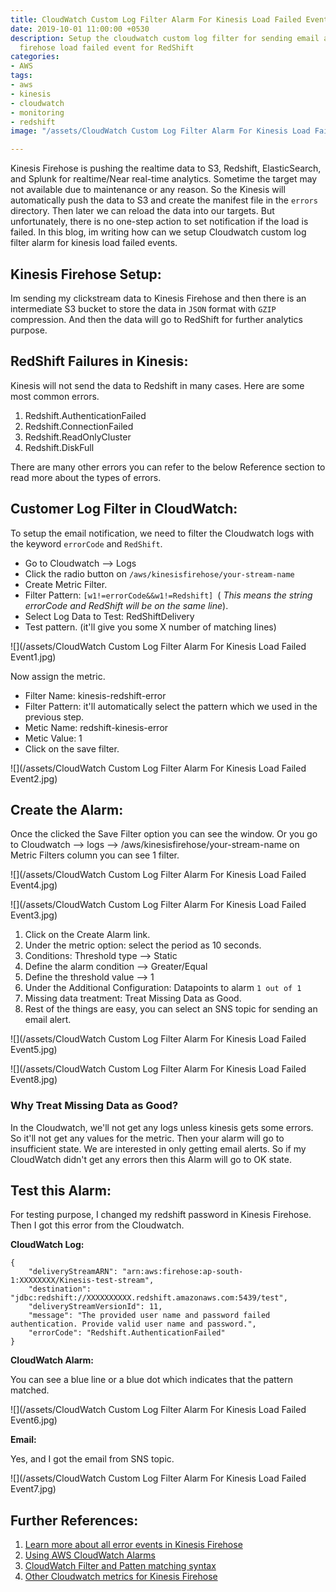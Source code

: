 ```yaml
---
title: CloudWatch Custom Log Filter Alarm For Kinesis Load Failed Event
date: 2019-10-01 11:00:00 +0530
description: Setup the cloudwatch custom log filter for sending email alert for kinesis
  firehose load failed event for RedShift
categories:
- AWS
tags:
- aws
- kinesis
- cloudwatch
- monitoring
- redshift
image: "/assets/CloudWatch Custom Log Filter Alarm For Kinesis Load Failed Event.jpeg"

---
```

Kinesis Firehose is pushing the realtime data to S3, Redshift, ElasticSearch, and Splunk for realtime/Near real-time analytics. Sometime the target may not available due to maintenance or any reason. So the Kinesis will automatically push the data to S3 and create the manifest file in the `errors` directory. Then later we can reload the data into our targets. But unfortunately, there is no one-step action to set notification if the load is failed. In this blog, im writing how can we setup Cloudwatch custom log filter alarm for kinesis load failed events. 

## Kinesis Firehose Setup: 

Im sending my clickstream data to Kinesis Firehose and then there is an intermediate S3 bucket to store the data in `JSON` format with `GZIP` compression. And then the data will go to RedShift for further analytics purpose. 

## RedShift Failures in Kinesis: 

Kinesis will not send the data to Redshift in many cases. Here are some most common errors.

1. Redshift.AuthenticationFailed
2. Redshift.ConnectionFailed	
3. Redshift.ReadOnlyCluster	
4. Redshift.DiskFull

There are many other errors you can refer to the below Reference section to read more about the types of errors. 

## Customer Log Filter in CloudWatch: 

To setup the email notification, we need to filter the Cloudwatch logs with the keyword `errorCode` and `RedShift`. 

* Go to Cloudwatch -->  Logs
* Click the radio button on `/aws/kinesisfirehose/your-stream-name`
* Create Metric Filter.
* Filter Pattern: `[w1!=errorCode&&w1!=Redshift] `( _This means the string errorCode and RedShift will be on the same line_).
* Select Log Data to Test: RedShiftDelivery
* Test pattern. (it'll give you some X number of matching lines)

![](/assets/CloudWatch Custom Log Filter Alarm For Kinesis Load Failed Event1.jpg)

Now assign the metric.

* Filter Name: kinesis-redshift-error
* Filter Pattern: it'll automatically select the pattern which we used in the previous step. 
* Metic Name: redshift-kinesis-error
* Metic Value: 1
* Click on the save filter.

![](/assets/CloudWatch Custom Log Filter Alarm For Kinesis Load Failed Event2.jpg)

## Create the Alarm: 

Once the clicked the Save Filter option you can see the window. Or you go to Cloudwatch --> logs --> /aws/kinesisfirehose/your-stream-name on  Metric Filters column you can see 1 filter.

![](/assets/CloudWatch Custom Log Filter Alarm For Kinesis Load Failed Event4.jpg)

![](/assets/CloudWatch Custom Log Filter Alarm For Kinesis Load Failed Event3.jpg)

1. Click on the Create Alarm link.
2. Under the metric option:  select the period as 10 seconds. 
3. Conditions: Threshold type --> Static
4. Define the alarm condition --> Greater/Equal
5. Define the threshold value --> 1
6. Under the Additional Configuration: Datapoints to alarm `1 out of 1`
7. Missing data treatment: Treat Missing Data as Good.
8. Rest of the things are easy, you can select an SNS topic for sending an email alert. 

![](/assets/CloudWatch Custom Log Filter Alarm For Kinesis Load Failed Event5.jpg)

![](/assets/CloudWatch Custom Log Filter Alarm For Kinesis Load Failed Event8.jpg)

### Why Treat Missing Data as Good?

In the Cloudwatch, we'll not get any logs unless kinesis gets some errors. So it'll not get any values for the metric. Then your alarm will go to insufficient state. We are interested in only getting email alerts. So if my CloudWatch didn't get any errors then this Alarm will go to OK state. 

## Test this Alarm: 

For testing purpose, I changed my redshift password in Kinesis Firehose. Then I got this error from the Cloudwatch.

**CloudWatch Log:**

    {
        "deliveryStreamARN": "arn:aws:firehose:ap-south-1:XXXXXXXX/Kinesis-test-stream",
        "destination": "jdbc:redshift://XXXXXXXXXX.redshift.amazonaws.com:5439/test",
        "deliveryStreamVersionId": 11,
        "message": "The provided user name and password failed authentication. Provide valid user name and password.",
        "errorCode": "Redshift.AuthenticationFailed"
    }

**CloudWatch Alarm:**

You can see a blue line or a blue dot which indicates that the pattern matched.

![](/assets/CloudWatch Custom Log Filter Alarm For Kinesis Load Failed Event6.jpg)

**Email:**

Yes, and I got the email from SNS topic. 

![](/assets/CloudWatch Custom Log Filter Alarm For Kinesis Load Failed Event7.jpg)

## Further References: 

1. [Learn more about all error events in Kinesis Firehose](https://docs.aws.amazon.com/firehose/latest/dev/monitoring-with-cloudwatch-logs.html)
2. [Using AWS CloudWatch Alarms](https://docs.aws.amazon.com/AmazonCloudWatch/latest/monitoring/AlarmThatSendsEmail.html)
3. [CloudWatch Filter and Patten matching syntax](https://docs.aws.amazon.com/AmazonCloudWatch/latest/logs/FilterAndPatternSyntax.html)
4. [Other Cloudwatch metrics for Kinesis Firehose](https://docs.aws.amazon.com/firehose/latest/dev/monitoring-with-cloudwatch-metrics.html)
